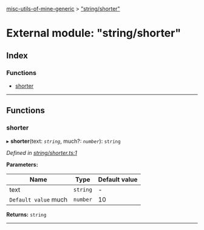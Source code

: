 [misc-utils-of-mine-generic](../README.md) > ["string/shorter"](../modules/_string_shorter_.md)

# External module: "string/shorter"

## Index

### Functions

* [shorter](_string_shorter_.md#shorter)

---

## Functions

<a id="shorter"></a>

###  shorter

▸ **shorter**(text: *`string`*, much?: *`number`*): `string`

*Defined in [string/shorter.ts:1](https://github.com/cancerberoSgx/misc-utils-of-mine/blob/f96cdd6/misc-utils-of-mine-generic/src/string/shorter.ts#L1)*

**Parameters:**

| Name | Type | Default value |
| ------ | ------ | ------ |
| text | `string` | - |
| `Default value` much | `number` | 10 |

**Returns:** `string`

___

